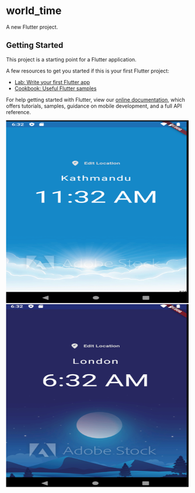 # world_time

A new Flutter project.

## Getting Started

This project is a starting point for a Flutter application.

A few resources to get you started if this is your first Flutter project:

- [Lab: Write your first Flutter app](https://flutter.dev/docs/get-started/codelab)
- [Cookbook: Useful Flutter samples](https://flutter.dev/docs/cookbook)

For help getting started with Flutter, view our
[online documentation](https://flutter.dev/docs), which offers tutorials,
samples, guidance on mobile development, and a full API reference.

<img height="500" width="500" src="https://github.com/BibekUprety/world-time/blob/main/assets/kathmandu.png">
<img height ="500" width="500" src="https://github.com/BibekUprety/world-time/blob/main/assets/London.png">

